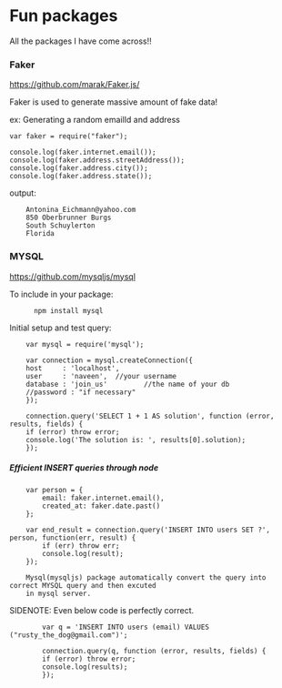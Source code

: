 # Fun packages
All the packages I have come across!!

### Faker
https://github.com/marak/Faker.js/

  Faker is used to generate massive amount of fake data!
    
  ex: 
    Generating a random emailId and address
    
    var faker = require("faker");

    console.log(faker.internet.email());
    console.log(faker.address.streetAddress());
    console.log(faker.address.city());
    console.log(faker.address.state());
    

output: 
       
        Antonina_Eichmann@yahoo.com
        850 Oberbrunner Burgs
        South Schuylerton
        Florida



### MYSQL
  https://github.com/mysqljs/mysql
  
  To include in your package:
        
          npm install mysql
   
   Initial setup and test query:
        
        var mysql = require('mysql');

        var connection = mysql.createConnection({
        host     : 'localhost',
        user     : 'naveen',  //your username
        database : 'join_us'         //the name of your db
        //password : "if necessary"
        });
        
        connection.query('SELECT 1 + 1 AS solution', function (error, results, fields) {
        if (error) throw error;
        console.log('The solution is: ', results[0].solution);
        });
        
  ##### Efficient INSERT queries through node
        
        var person = {
            email: faker.internet.email(),
            created_at: faker.date.past()
        };

        var end_result = connection.query('INSERT INTO users SET ?', person, function(err, result) {
            if (err) throw err;
            console.log(result);
        });
        
        Mysql(mysqljs) package automatically convert the query into correct MYSQL query and then excuted
        in mysql server.
        
  
  SIDENOTE: Even below code is perfectly correct.
            
            var q = 'INSERT INTO users (email) VALUES ("rusty_the_dog@gmail.com")';

            connection.query(q, function (error, results, fields) {
            if (error) throw error;
            console.log(results);
            });
